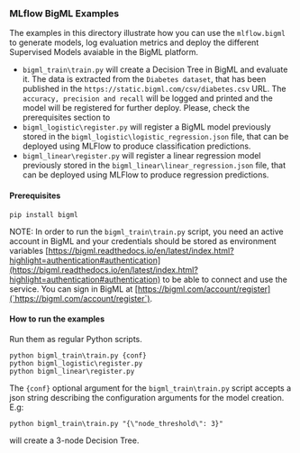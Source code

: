 ### MLflow BigML Examples

The examples in this directory illustrate how you can use the `mlflow.bigml`
to generate models, log evaluation metrics and deploy the different Supervised
Models avaiable in the BigML platform.

- `bigml_train\train.py` will create a Decision Tree in BigML and evaluate it.
  The data is extracted from the `Diabetes dataset`, that has been published
  in the `https://static.bigml.com/csv/diabetes.csv` URL.
  The `accuracy, precision and recall` will be logged and printed and the model
  will be registered for further deploy. Please, check the prerequisites
  section to
- `bigml_logistic\register.py` will register a BigML model previously
  stored in the `bigml_logistic\logistic_regression.json` file, that can be
  deployed using MLFlow to produce classification predictions.
- `bigml_linear\register.py` will register a linear regression model
  previously stored in the `bigml_linear\linear_regression.json` file,
  that can be deployed using MLFlow to produce regression predictions.

#### Prerequisites

```
pip install bigml
```

NOTE: In order to run the `bigml_train\train.py` script, you need
an active account in BigML and your credentials should be stored as
environment variables
[https://bigml.readthedocs.io/en/latest/index.html?highlight=authentication#authentication](https://bigml.readthedocs.io/en/latest/index.html?highlight=authentication#authentication)
to be able to connect and use the service. You can sign in BigML at
[https://bigml.com/account/register](`https://bigml.com/account/register`).


#### How to run the examples

Run them as regular Python scripts.

```
python bigml_train\train.py {conf}
python bigml_logistic\register.py
python bigml_linear\register.py
```

The `{conf}` optional argument for the
`bigml_train\train.py` script accepts a json string describing the
configuration arguments for the model creation. E.g:

```
python bigml_train\train.py "{\"node_threshold\": 3}"
```

will create a 3-node Decision Tree.
